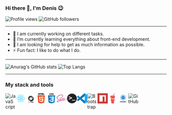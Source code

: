 ### Hi there 👋, I'm Denis :wink:
![Profile views](https://gpvc.arturio.dev/josserden)
![GitHub followers](https://img.shields.io/github/followers/josserden)

---

- 🔭 I am currently working on different tasks.
- 🌱 I’m currently learning everything about front-end development.
- 🤔 I am looking for help to get as much information as possible.
- ⚡ Fun fact: I like to do what I do.

---

![Anurag's GitHub stats](https://github-readme-stats.vercel.app/api?username=josserden&show_icons=true&theme=dracula)
![Top Langs](https://github-readme-stats.vercel.app/api/top-langs/?username=josserden&hide=javascript,html&show_icons=true&theme=dracula&card_width=495&langs_count=10)

---

### My stack and tools

<img align="left" alt="JavaScript" width="32px" src="https://raw.githubusercontent.com/jmnote/z-icons/master/svg/javascript.svg" />

<img align="left" alt="React" width="32px" src="https://raw.githubusercontent.com/github/explore/80688e429a7d4ef2fca1e82350fe8e3517d3494d/topics/react/react.png" />

<img align="left" alt="json" width="32px" src="https://raw.githubusercontent.com/IvanFesenko/IvanFesenko/master/img/json_icon.png" />

<img align="left" alt="HTML5" width="32px" src="https://raw.githubusercontent.com/github/explore/80688e429a7d4ef2fca1e82350fe8e3517d3494d/topics/html/html.png" />

<img align="left" alt="CSS3" width="32px" src="https://raw.githubusercontent.com/github/explore/80688e429a7d4ef2fca1e82350fe8e3517d3494d/topics/css/css.png" />

<img align="left" alt="Sass" width="32px" src="https://raw.githubusercontent.com/github/explore/80688e429a7d4ef2fca1e82350fe8e3517d3494d/topics/sass/sass.png" />

<img align="left" alt="Terminal" width="32px" src="https://raw.githubusercontent.com/github/explore/80688e429a7d4ef2fca1e82350fe8e3517d3494d/topics/terminal/terminal.png" />

<img align="left"  alt="Visual Studio Code" width="32px" src="https://raw.githubusercontent.com/github/explore/80688e429a7d4ef2fca1e82350fe8e3517d3494d/topics/visual-studio-code/visual-studio-code.png" />

<img align="left"  alt="Bootstrap" width="32px" src="https://raw.githubusercontent.com/jmnote/z-icons/master/svg/bootstrap.svg" />

<img align="left" alt="npm" width="32px" src="https://raw.githubusercontent.com/github/explore/80688e429a7d4ef2fca1e82350fe8e3517d3494d/topics/npm/npm.png" />

<img align="left" alt="gulp" width="32px" src="https://raw.githubusercontent.com/github/explore/80688e429a7d4ef2fca1e82350fe8e3517d3494d/topics/gulp/gulp.png" />

<img align="left" alt="webpack" width="32px" src="https://raw.githubusercontent.com/IvanFesenko/IvanFesenko/master/img/webpack.jpg" />

<img align="left" color="white" alt="GitHub" width="32px" src="https://raw.githubusercontent.com/jmnote/z-icons/master/svg/github.svg" />
